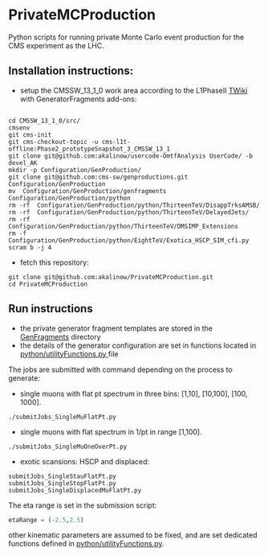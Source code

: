 # PrivateMCProduction
Python scripts for running private Monte Carlo event production for the CMS experiment as the LHC.

## Installation instructions:

* setup the CMSSW_13_1_0 work area according to the L1PhaseII
  [TWiki](https://twiki.cern.ch/twiki/bin/view/CMSPublic/SWGuideL1TPhase2Instructions#Recipe_for_the_full_CMSSW_13_1_p)
 with GeneratorFragments add-ons:

```Shell
 
cd CMSSW_13_1_0/src/
cmsenv
git cms-init 
git cms-checkout-topic -u cms-l1t-offline:Phase2_prototypeSnapshot_3_CMSSW_13_1
git clone git@github.com:akalinow/usercode-OmtfAnalysis UserCode/ -b devel_AK
mkdir -p Configuration/GenProduction/
git clone git@github.com:cms-sw/genproductions.git Configuration/GenProduction
mv  Configuration/GenProduction/genfragments Configuration/GenProduction/python
rm -rf  Configuration/GenProduction/python/ThirteenTeV/DisappTrksAMSB/
rm -rf  Configuration/GenProduction/python/ThirteenTeV/DelayedJets/
rm -rf  Configuration/GenProduction/python/ThirteenTeV/DMSIMP_Extensions
rm -f   Configuration/GenProduction/python/EightTeV/Exotica_HSCP_SIM_cfi.py
scram b -j 4
```

* fetch this repository:

```Shell
git clone git@github.com:akalinow/PrivateMCProduction.git
cd PrivateMCProduction
```

## Run instructions

* the private generator fragment templates are stored in the [GenFragments](GenFragments) directory
* the details of the generator configuration are set in functions located in [python/utilityFunctions.py
](python/utilityFunctions.py) file

The jobs are submitted with command depending on the process to generate:

* single muons with flat pt spectrum in three bins: [1,10], [10,100], [100, 1000].
```Shell
./submitJobs_SingleMuFlatPt.py
```

* single muons with flat spectrum in 1/pt in range [1,100].
```Shell
./submitJobs_SingleMuOneOverPt.py
```

* exotic scansions: HSCP and displaced:

```Shell
submitJobs_SingleStauFlatPt.py
submitJobs_SingleStopFlatPt.py
submitJobs_SingleDisplacedMuFlatPt.py
```

The eta range is set in the submission script:
```Python
etaRange = (-2.5,2.5)
```

other kinematic parameters are assumed to be fixed, and are set dedicated functions defined in [python/utilityFunctions.py](python/utilityFunctions.py).